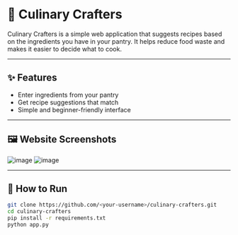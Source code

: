 # 🍳 Culinary Crafters

Culinary Crafters is a simple web application that suggests recipes based on the ingredients you have in your pantry. It helps reduce food waste and makes it easier to decide what to cook.

---

## ✨ Features

- Enter ingredients from your pantry  
- Get recipe suggestions that match  
- Simple and beginner-friendly interface  

---

## 🖼️ Website Screenshots


![image](https://github.com/user-attachments/assets/0cec7194-d07a-42e2-b569-6f399f9dfea6)
![image](https://github.com/user-attachments/assets/cd8ba62c-5e63-4a1e-8277-52aa148216f5)


---

## 🚀 How to Run

```bash
git clone https://github.com/<your-username>/culinary-crafters.git
cd culinary-crafters
pip install -r requirements.txt
python app.py
